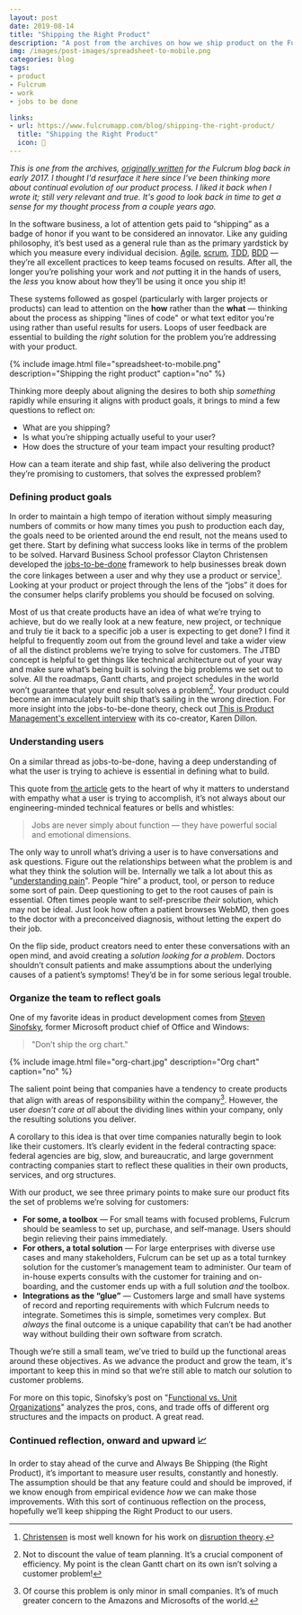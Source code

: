 ```yaml
---
layout: post
date: 2019-08-14
title: "Shipping the Right Product"
description: "A post from the archives on how we ship product on the Fulcrum team."
img: /images/post-images/spreadsheet-to-mobile.png
categories: blog
tags:
- product
- Fulcrum
- work
- jobs to be done

links:
- url: https://www.fulcrumapp.com/blog/shipping-the-right-product/
  title: "Shipping the Right Product"
  icon: 🚢
---
```


_This is one from the archives, [originally written](https://www.fulcrumapp.com/blog/shipping-the-right-product/ "Shipping the Right Product") for the Fulcrum blog back in early 2017. I thought I'd resurface it here since I've been thinking more about continual evolution of our product process. I liked it back when I wrote it; still very relevant and true. It's good to look back in time to get a sense for my thought process from a couple years ago._

In the software business, a lot of attention gets paid to “shipping” as a badge of honor if you want to be considered an innovator. Like any guiding philosophy, it’s best used as a general rule than as the primary yardstick by which you measure every individual decision. [Agile](https://en.wikipedia.org/wiki/Agile_software_development "Agile"), [scrum](https://en.wikipedia.org/wiki/Scrum_(software_development) "Scrum"), [TDD](https://en.wikipedia.org/wiki/Test-driven_development "Test-driven development"), [BDD](https://en.wikipedia.org/wiki/Behavior-driven_development "Behavior-driven development") — they’re all excellent practices to keep teams focused on results. After all, the longer you’re polishing your work and _not_ putting it in the hands of users, the _less_ you know about how they’ll be using it once you ship it!

These systems followed as gospel (particularly with larger projects or products) can lead to attention on the **how** rather than the **what** — thinking about the process as shipping "lines of code" or what text editor you're using rather than useful results for users. Loops of user feedback are essential to building the *right* solution for the problem you’re addressing with your product.

{% include image.html file="spreadsheet-to-mobile.png" description="Shipping the right product" caption="no" %}

Thinking more deeply about aligning the desires to both ship *_something_* rapidly while ensuring it aligns with product goals, it brings to mind a few questions to reflect on:

* What are you shipping?
* Is what you’re shipping actually useful to your user?
* How does the structure of your team impact your resulting product?

How can a team iterate and ship fast, while also delivering the product they’re promising to customers, that solves the expressed problem?

### Defining product goals

In order to maintain a high tempo of iteration without simply measuring numbers of commits or how many times you push to production each day, the goals need to be oriented around the end result, not the means used to get there. Start by defining what success looks like in terms of the problem to be solved. Harvard Business School professor Clayton Christensen developed the [jobs-to-be-done](https://hbr.org/2016/09/know-your-customers-jobs-to-be-done "Jobs to be Done") framework to help businesses break down the core linkages between a user and why they use a product or service[^christensen]. Looking at your product or project through the lens of the “jobs” it does for the consumer helps clarify problems you should be focused on solving.

Most of us that create products have an idea of what we’re trying to achieve, but do we really look at a new feature, new project, or technique and truly tie it back to a specific job a user is expecting to get done? I find it helpful to frequently zoom out from the ground level and take a wider view of all the distinct problems we’re trying to solve for customers. The JTBD concept is helpful to get things like technical architecture out of your way and make sure what’s being built is solving the big problems we set out to solve. All the roadmaps, Gantt charts, and project schedules in the world won’t guarantee that your end result solves a problem[^planning]. Your product could become an immaculately built ship that’s sailing in the wrong direction. For more insight into the jobs-to-be-done theory, check out [This is Product Management's excellent interview](https://www.thisisproductmanagement.com/episodes/jobs-to-be-done/ "JTBD podcast") with its co-creator, Karen Dillon.

### Understanding users

On a similar thread as jobs-to-be-done, having a deep understanding of what the user is trying to achieve is essential in defining what to build.

This quote from [the article](https://hbr.org/2016/09/know-your-customers-jobs-to-be-done "Jobs to be Done") gets to the heart of why it matters to understand with empathy what a user is trying to accomplish, it’s not always about our engineering-minded technical features or bells and whistles:

> Jobs are never simply about function — they have powerful social and emotional dimensions.

The only way to unroll what’s driving a user is to have conversations and ask questions. Figure out the relationships between what the problem is and what they think the solution will be. Internally we talk a lot about this as "[understanding pain](https://www.fulcrumapp.com/blog/understanding-pain-in-business-workflow/ "Understanding Pain in Business Workflow")". People “hire” a product, tool, or person to reduce some sort of pain. Deep questioning to get to the root causes of pain is essential. Often times people want to self-prescribe *their* solution, which may not be ideal. Just look how often a patient browses WebMD, then goes to the doctor with a preconceived diagnosis, without letting the expert do their job.

On the flip side, product creators need to enter these conversations with an open mind, and avoid creating a *solution looking for a problem*. Doctors shouldn’t consult patients and make assumptions about the underlying causes of a patient’s symptoms! They’d be in for some serious legal trouble.

### Organize the team to reflect goals

One of my favorite ideas in product development comes from [Steven Sinofsky](https://twitter.com/stevesi "Steven Sinofsky"), former Microsoft product chief of Office and Windows:

> "Don’t ship the org chart."

{% include image.html file="org-chart.jpg" description="Org chart" caption="no" %}

The salient point being that companies have a tendency to create products that align with areas of responsibility within the company[^orgchart]. However, the user *doesn’t care at all* about the dividing lines within your company, only the resulting solutions you deliver.

A corollary to this idea is that over time companies naturally begin to look like their customers. It’s clearly evident in the federal contracting space: federal agencies are big, slow, and bureaucratic, and large government contracting companies start to reflect these qualities in their own products, services, and org structures.

With our product, we see three primary points to make sure our product fits the set of problems we’re solving for customers:

* **For some, a toolbox** — For small teams with focused problems, Fulcrum should be seamless to set up, purchase, and self-manage. Users should begin relieving their pains immediately.
* **For others, a total solution** — For large enterprises with diverse use cases and many stakeholders, Fulcrum can be set up as a total turnkey solution for the customer’s management team to administer. Our team of in-house experts consults with the customer for training and on-boarding, and the customer ends up with a full solution *and* the toolbox.
* **Integrations as the “glue”** — Customers large and small have systems of record and reporting requirements with which Fulcrum needs to integrate. Sometimes this is simple, sometimes very complex. But *always* the final outcome is a unique capability that can’t be had another way without building their own software from scratch.

Though we’re still a small team, we’ve tried to build up the functional areas around these objectives. As we advance the product and grow the team, it's important to keep this in mind so that we’re still able to match our solution to customer problems.

For more on this topic, Sinofsky’s post on "[Functional vs. Unit Organizations](https://medium.learningbyshipping.com/functional-versus-unit-organizations-6b82bfbaa57 "Functional vs Unit Organizations")" analyzes the pros, cons, and trade offs of different org structures and the impacts on product. A great read.

### **Continued reflection, onward and upward 📈**

In order to stay ahead of the curve and Always Be Shipping (the Right Product), it’s important to measure user results, constantly and honestly. The assumption should be that any feature could and should be improved, if we know enough from empirical evidence *how* we can make those improvements. With this sort of continuous reflection on the process, hopefully we’ll keep shipping the Right Product to our users.

[^christensen]: [Christensen](https://en.wikipedia.org/wiki/Clayton_M._Christensen "Clayton Christensen") is most well known for his work on [disruption theory](https://en.wikipedia.org/wiki/Disruptive_innovation "Disruptive innovation").
[^planning]: Not to discount the value of team planning. It’s a crucial component of efficiency. My point is the clean Gantt chart on its own isn’t solving a customer problem!
[^orgchart]: Of course this problem is only minor in small companies. It’s of much greater concern to the Amazons and Microsofts of the world.
